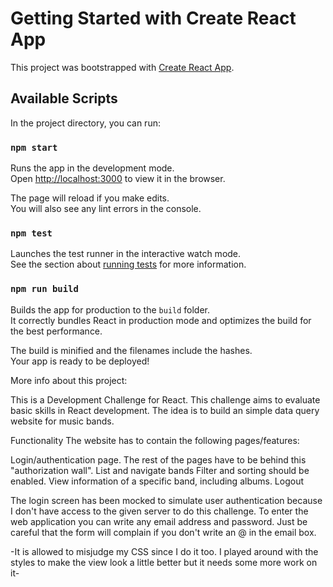 # Getting Started with Create React App

This project was bootstrapped with [Create React App](https://github.com/facebook/create-react-app).

## Available Scripts

In the project directory, you can run:

### `npm start`

Runs the app in the development mode.\
Open [http://localhost:3000](http://localhost:3000) to view it in the browser.

The page will reload if you make edits.\
You will also see any lint errors in the console.

### `npm test`

Launches the test runner in the interactive watch mode.\
See the section about [running tests](https://facebook.github.io/create-react-app/docs/running-tests) for more information.

### `npm run build`

Builds the app for production to the `build` folder.\
It correctly bundles React in production mode and optimizes the build for the best performance.

The build is minified and the filenames include the hashes.\
Your app is ready to be deployed!

More info about this project:

This is a Development Challenge for React. This challenge aims to evaluate basic skills in React development. The idea is to build an simple data query website for music bands.

Functionality
The website has to contain the following pages/features:

Login/authentication page. The rest of the pages have to be behind this "authorization wall".
List and navigate bands Filter and sorting should be enabled.
View information of a specific band, including albums.
Logout

The login screen has been mocked to simulate user authentication because I don't have access to the given server to do this challenge.
To enter the web application you can write any email address and password. Just be careful that the form will complain if you don't write an @ in the email box. 

-It is allowed to misjudge my CSS since I do it too. I played around with the styles to make the view look a little better but it needs some more work on it-

